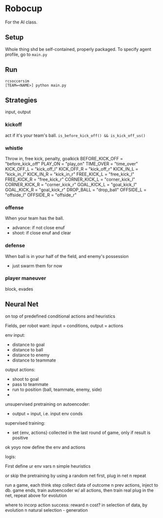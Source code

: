 # Robocup
For the AI class.


## Setup
Whole thing shd be self-contained, properly packaged.
To specify agent profile, go to `main.py`


## Run

```
rcsoccersim
[TEAM=<NAME>] python main.py
```

## Strategies
input, output


### kickoff
act if it's your team's ball.
`is_before_kick_off() && is_kick_off_us()`

### whistle
Throw in, free kick, penalty, goalkick
BEFORE_KICK_OFF = "before_kick_off"
PLAY_ON = "play_on"
TIME_OVER = "time_over"
KICK_OFF_L = "kick_off_l"
KICK_OFF_R = "kick_off_r"
KICK_IN_L = "kick_in_l"
KICK_IN_R = "kick_in_r"
FREE_KICK_L = "free_kick_l"
FREE_KICK_R = "free_kick_r"
CORNER_KICK_L = "corner_kick_l"
CORNER_KICK_R = "corner_kick_r"
GOAL_KICK_L = "goal_kick_l"
GOAL_KICK_R = "goal_kick_r"
DROP_BALL = "drop_ball"
OFFSIDE_L = "offside_l"
OFFSIDE_R = "offside_r"

### offense
When your team has the ball.
- advance: if not close enuf
- shoot: if close enuf and clear

### defense
When ball is in your half of the field, and enemy's possession
- just swarm them for now

### player maneuver
block, evades


##  Neural Net
on top of predefined conditional actions and heuristics

Fields, per robot
want: input = conditions, output = actions

env input:
- distance to goal
- distance to ball
- distance to enemy
- distance to teammate

output actions:
- shoot to goal
- pass to teammate
- run to position (ball, teammate, enemy, side)
- 

unsupervised pretraining on autoencoder:
- output = input, i.e. input env conds

supervised training:
- set {env, actions} collected in the last round of game, only if result is positive


ok yoyo now define the env and actions

logis:

First define ur env vars n simple heuristics

or skip the pretraining by using a random net first, plug in net n repeat

run a game, each think step collect data of outcome n prev actions, inject to db.
game ends, train autoencoder w/ all actions, then train real
plug in the net, repeat above for evolution

where to incorp action success: reward n cost? in selection of data, by evolution n natural selection - generation